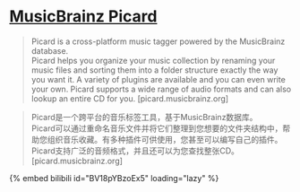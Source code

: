 # [MusicBrainz Picard](https://picard.musicbrainz.org)

> Picard is a cross-platform music tagger powered by the MusicBrainz database.  
> Picard helps you organize your music collection by renaming your music files and sorting them into a folder structure exactly the way you want it. A variety of plugins are available and you can even write your own. Picard supports a wide range of audio formats and can also lookup an entire CD for you. [picard.musicbrainz.org]

> Picard是一个跨平台的音乐标签工具，基于MusicBrainz数据库。  
> Picard可以通过重命名音乐文件并将它们整理到您想要的文件夹结构中，帮助您组织音乐收藏。有多种插件可供使用，您甚至可以编写自己的插件。Picard支持广泛的音频格式，并且还可以为您查找整张CD。 [picard.musicbrainz.org]

{% embed bilibili id="BV18pYBzoEx5" loading="lazy" %}
